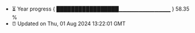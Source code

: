 - ⏳ Year progress { █████████████████▁▁▁▁▁▁▁▁▁▁▁▁▁ } 58.35 %
- ⏰ Updated on Thu, 01 Aug 2024 13:22:01 GMT

